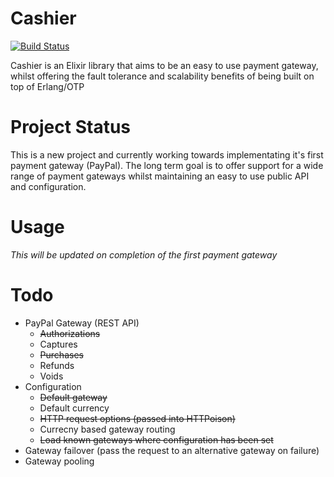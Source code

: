 # Cashier

[![Build Status](https://travis-ci.org/swelham/cashier.svg?branch=master)](https://travis-ci.org/swelham/cashier)

Cashier is an Elixir library that aims to be an easy to use payment gateway, whilst offering the fault tolerance and scalability benefits of being built on top of Erlang/OTP

# Project Status

This is a new project and currently working towards implementating it's first payment gateway (PayPal).
The long term goal is to offer support for a wide range of payment gateways whilst maintaining an
easy to use public API and configuration.

# Usage

*This will be updated on completion of the first payment gateway*

# Todo
 
* PayPal Gateway (REST API)
  - ~~Authorizations~~
  - Captures
  - ~~Purchases~~
  - Refunds
  - Voids
* Configuration
  - ~~Default gateway~~
  - Default currency
  - ~~HTTP request options (passed into HTTPoison)~~
  - Currecny based gateway routing
  - ~~Load known gateways where configuration has been set~~
* Gateway failover (pass the request to an alternative gateway on failure)
* Gateway pooling